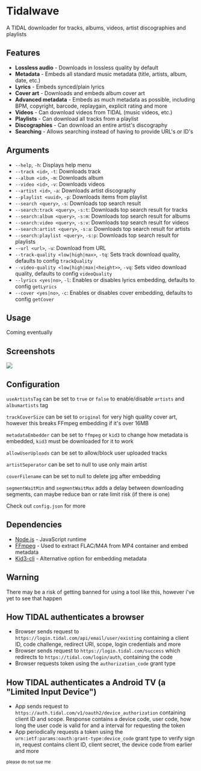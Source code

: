 # Tidalwave
A TIDAL downloader for tracks, albums, videos, artist discographies and playlists

## Features
* **Lossless audio** - Downloads in lossless quality by default
* **Metadata** - Embeds all standard music metadata (title, artists, album, date, etc.)
* **Lyrics** - Embeds synced/plain lyrics
* **Cover art** - Downloads and embeds album cover art
* **Advanced metadata** - Embeds as much metadata as possible, including BPM, copyright, barcode, replaygain, explicit rating and more
* **Videos** - Can download videos from TIDAL (music videos, etc.)
* **Playlists** - Can download all tracks from a playlist
* **Discographies** - Can download an entire artist's discography
* **Searching** - Allows searching instead of having to provide URL's or ID's

## Arguments
* `--help`, `-h`: Displays help menu
* `--track <id>`, `-t`: Downloads track
* `--album <id>`, `-m`: Downloads album
* `--video <id>`, `-v`: Downloads videos
* `--artist <id>`, `-a`: Downloads artist discography
* `--playlist <uuid>`, `-p`: Downloads items from playlist
* `--search <query>`, `-s`: Downloads top search result
* `--search:track <query>`, `-s:t`: Downloads top search result for tracks
* `--search:album <query>`, `-s:m`: Downloads top search result for albums
* `--search:video <query>`, `-s:v`: Downloads top search result for videos
* `--search:artist <query>`, `-s:a`: Downloads top search result for artists
* `--search:playlist <query>`, `-s:p`: Downloads top search result for playlists
* `--url <url>`, `-u`: Download from URL
* `--track-quality <low|high|max>`, `-tq`: Sets track download quality, defaults to config `trackQuality`
* `--video-quality <low|high|max|<height>>`, `-vq`: Sets video download quality, defaults to config `videoQuality`
* `--lyrics <yes|no>`, `-l`: Enables or disables lyrics embedding, defaults to config `getLyrics`
* `--cover <yes|no>`, `-c`: Enables or disables cover embedding, defaults to config `getCover`

## Usage
Coming eventually

## Screenshots
<img src="https://raw.githubusercontent.com/Lyall-A/tidalwave/main/assets/screenshot-1.png">

## Configuration
`useArtistsTag` can be set to `true` or `false` to enable/disable `artists` and `albumartists` tag

`trackCoverSize` can be set to `original` for very high quality cover art, however this breaks FFmpeg embedding if it's over 16MB

`metadataEmbedder` can be set to `ffmpeg` or `kid3` to change how metadata is embedded, `kid3` must be downloaded for it to work

`allowUserUploads` can be set to allow/block user uploaded tracks

`artistSeperator` can be set to null to use only main artist

`coverFilename` can be set to null to delete jpg after embedding

`segmentWaitMin` and `segmentWaitMax` adds a delay between downloading segments, can maybe reduce ban or rate limit risk (if there is one)

Check out `config.json` for more

## Dependencies
* [Node.js](https://nodejs.org) - JavaScript runtime
* [FFmpeg](https://www.ffmpeg.org/) - Used to extract FLAC/M4A from MP4 container and embed metadata
* [Kid3-cli](https://kid3.kde.org) - Alternative option for embedding metadata

## Warning
There may be a risk of getting banned for using a tool like this, however i've yet to see that happen

## How TIDAL authenticates a browser
* Browser sends request to `https://login.tidal.com/api/email/user/existing` containing a client ID, code challenge, redirect URI, scope, login credentials and more
* Browser sends request to `https://login.tidal.com/success` which redirects to `https://tidal.com/login/auth`, containing the code
* Browser requests token using the `authorization_code` grant type

## How TIDAL authenticates a Android TV (a "Limited Input Device")
* App sends request to `https://auth.tidal.com/v1/oauth2/device_authorization` containing client ID and scope. Response contains a device code, user code, how long the user code is valid for and a interval for requesting the token
* App periodically requests a token using the `urn:ietf:params:oauth:grant-type:device_code` grant type to verify sign in, request contains client ID, client secret, the device code from earlier and more

<small>please do not sue me</small>